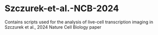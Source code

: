 # Szczurek-et-al.-NCB-2024
Contains scripts used for the analysis of live-cell transcription imaging in Szczurek et al., 2024 Nature Cell Biology paper
